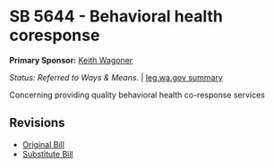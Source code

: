 # SB 5644 - Behavioral health coresponse
**Primary Sponsor:** [Keith Wagoner](/person/leg/keith.wagoner.md)

*Status: Referred to Ways & Means.* | [leg.wa.gov summary](https://app.leg.wa.gov/billsummary?BillNumber=5644&Year=2021)

Concerning providing quality behavioral health co-response services

## Revisions
* [Original Bill](1/)
* [Substitute Bill](S/)